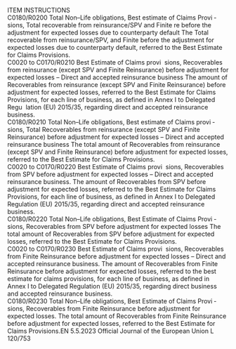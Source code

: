  
ITEM  INSTRUCTIONS  
C0180/R0200  Total Non–Life obligations, 
Best estimate of Claims Provi ­
sions, Total recoverable from 
reinsurance/SPV and Finite re 
before the adjustment for 
expected losses due to 
counterparty default  The Total recoverable from reinsurance/SPV, and Finite before the adjustment for 
expected losses due to counterparty default, referred to the Best Estimate for 
Claims Provisions.  
C0020 to 
C0170/R0210  Best Estimate of Claims provi ­
sions, Recoverables from 
reinsurance (except SPV and 
Finite Reinsurance) before 
adjustment for expected losses 
– Direct and accepted 
reinsurance business  The amount of Recoverables from reinsurance (except SPV and Finite Reinsurance) 
before adjustment for expected losses, referred to the Best Estimate for Claims 
Provisions, for each line of business, as defined in Annex I to Delegated Regu ­
lation (EU) 2015/35, regarding direct and accepted reinsurance business.  
C0180/R0210  Total Non–Life obligations, 
Best estimate of Claims provi ­
sions, Total Recoverables from 
reinsurance (except SPV and 
Finite Reinsurance) before 
adjustment for expected losses 
– Direct and accepted 
reinsurance business  The total amount of Recoverables from reinsurance (except SPV and Finite 
Reinsurance) before adjustment for expected losses, referred to the Best Estimate 
for Claims Provisions.  
C0020 to 
C0170/R0220  Best Estimate of Claims provi ­
sions, Recoverables from SPV 
before adjustment for expected 
losses – Direct and accepted 
reinsurance business.  The amount of Recoverables from SPV before adjustment for expected losses, 
referred to the Best Estimate for Claims Provisions, for each line of business, as 
defined in Annex I to Delegated Regulation (EU) 2015/35, regarding direct and 
accepted reinsurance business.  
C0180/R0220  Total Non–Life obligations, 
Best Estimate of Claims Provi ­
sions, Recoverables from SPV 
before adjustment for expected 
losses  The total amount of Recoverables from SPV before adjustment for expected losses, 
referred to the Best Estimate for Claims Provisions.  
C0020 to 
C0170/R0230  Best Estimate of Claims provi ­
sions, Recoverables from Finite 
Reinsurance before adjustment 
for expected losses – Direct 
and accepted reinsurance 
business.  The amount of Recoverables from Finite Reinsurance before adjustment for 
expected losses, referred to the best estimate for claims provisions, for each line 
of business, as defined in Annex I to Delegated Regulation (EU) 2015/35, 
regarding direct business and accepted reinsurance business.  
C0180/R0230  Total Non–Life obligations, 
Best Estimate of Claims Provi ­
sions, Recoverables from Finite 
Reinsurance before adjustment 
for expected losses.  The total amount of Recoverables from Finite Reinsurance before adjustment for 
expected losses, referred to the Best Estimate for Claims Provisions.EN  5.5.2023 Official Journal of the European Union L 120/753